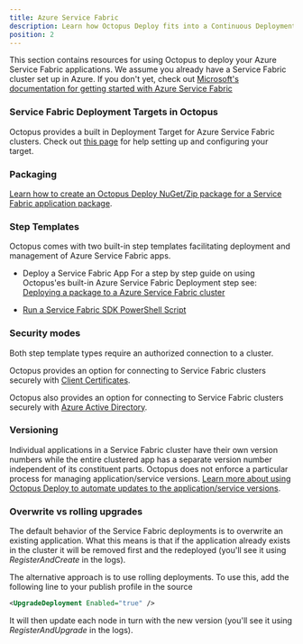 ```yaml
---
title: Azure Service Fabric
description: Learn how Octopus Deploy fits into a Continuous Deployment pipeline for your Azure Service Fabric applications.
position: 2
---
```


This section contains resources for using Octopus to deploy your Azure Service Fabric applications. We assume you already have a Service Fabric cluster set up in Azure. If you don't yet, check out [Microsoft's documentation for getting started with Azure Service Fabric](https://azure.microsoft.com/en-us/services/service-fabric/)

### Service Fabric Deployment Targets in Octopus

Octopus provides a built in Deployment Target for Azure Service Fabric clusters. Check out [this page](/docs/infrastructure/deployment-targets/azure/service-fabric-cluster-targets/index.md) for help setting up and configuring your target.

### Packaging

[Learn how to create an Octopus Deploy NuGet/Zip package for a Service Fabric application package](/docs/deployments/azure/service-fabric/packaging.md).

### Step Templates

Octopus comes with two built-in step templates facilitating deployment and management of Azure Service Fabric apps.

- Deploy a Service Fabric App
For a step by step guide on using Octopus'es built-in Azure Service Fabric Deployment step see: [Deploying a package to a Azure Service Fabric cluster](/docs/deployments/azure/deploying-to-service-fabric/deploying-a-package-to-a-service-fabric-cluster/index.md)

- [Run a Service Fabric SDK PowerShell Script](/docs/deployments/custom-scripts/service-fabric-powershell-scripts.md)

### Security modes

Both step template types require an authorized connection to a cluster.

Octopus provides an option for connecting to Service Fabric clusters securely with [Client Certificates](/docs/deployments/azure/deploying-to-service-fabric/connecting-securely-with-client-certificates/index.md).

Octopus also provides an option for connecting to Service Fabric clusters securely with [Azure Active Directory](/docs/deployments/azure/deploying-to-service-fabric/connecting-securely-with-azure-active-directory/index.md).

### Versioning
Individual applications in a Service Fabric cluster have their own version numbers while the entire clustered app has a separate version number independent of its constituent parts.
Octopus does not enforce a particular process for managing application/service versions. [Learn more about using Octopus Deploy to automate updates to the application/service versions](/docs/deployments/azure/service-fabric/version-automation-with-service-fabric-application-packages/index.md).

### Overwrite vs rolling upgrades

The default behavior of the Service Fabric deployments is to overwrite an existing application. What this means is that if the application already exists in the cluster it will be removed first and the redeployed (you'll see it using *RegisterAndCreate* in the logs).

The alternative approach is to use rolling deployments. To use this, add the following line to your publish profile in the source

```xml
<UpgradeDeployment Enabled="true" />
```

It will then update each node in turn with the new version (you'll see it using *RegisterAndUpgrade* in the logs).
